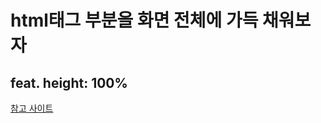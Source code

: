 # html태그 부분을 화면 전체에 가득 채워보자 
## feat. height: 100%

[참고 사이트](https://velog.io/@ursr0706/height100%EC%97%90-%EB%8C%80%ED%95%98%EC%97%AC)

<br>

